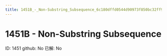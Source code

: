```yaml
---
title: 1451B_-_Non-Substring_Subsequence_6c180dffd0544d90973f850bc32ff9d3
---
```


# 1451B - Non-Substring Subsequence

ID: 1451
github: No
已解: No